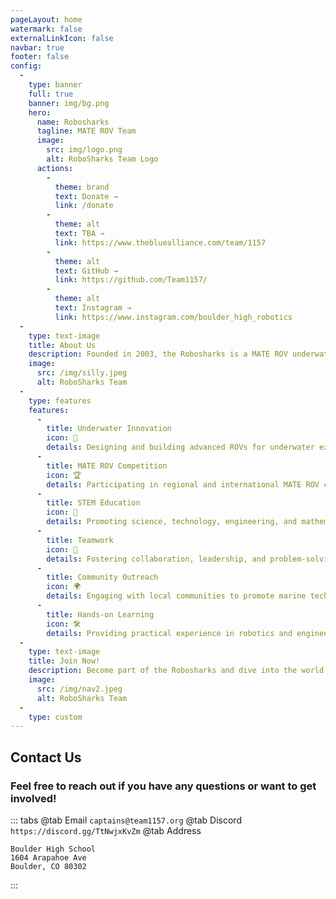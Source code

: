 ```yaml
---
pageLayout: home
watermark: false
externalLinkIcon: false
navbar: true
footer: false
config:
  -
    type: banner
    full: true
    banner: img/bg.png
    hero:
      name: Robo​sharks
      tagline: MATE ROV Team
      image: 
        src: img/logo.png
        alt: RoboSharks Team Logo
      actions:
        -
          theme: brand
          text: Donate →
          link: /donate
        -
          theme: alt
          text: TBA →
          link: https://www.thebluealliance.com/team/1157
        -
          theme: alt
          text: GitHub →
          link: https://github.com/Team1157/
        -
          theme: alt
          text: Instagram →
          link: https://www.instagram.com/boulder_high_robotics
  -
    type: text-image
    title: About Us
    description: Founded in 2003, the Robosharks is a MATE ROV underwater robotics competition team based in Boulder, Colorado. Our team is made up of students from Boulder High School, and we are dedicated to inspiring young people to be science and technology leaders by engaging them in exciting programs that build science, engineering, and technology skills that inspire innovation and foster well-rounded life capabilities..
    image:
      src: /img/silly.jpeg
      alt: RoboSharks Team
  -
    type: features
    features:
      -
        title: Underwater Innovation
        icon: 🦈
        details: Designing and building advanced ROVs for underwater exploration
      -
        title: MATE ROV Competition
        icon: 🏆
        details: Participating in regional and international MATE ROV competitions
      -
        title: STEM Education
        icon: 🔬
        details: Promoting science, technology, engineering, and mathematics
      -
        title: Teamwork
        icon: 🤝
        details: Fostering collaboration, leadership, and problem-solving skills
      -
        title: Community Outreach
        icon: 🌍
        details: Engaging with local communities to promote marine technology
      -
        title: Hands-on Learning
        icon: 🛠️
        details: Providing practical experience in robotics and engineering
  -
    type: text-image
    title: Join Now!
    description: Become part of the Robosharks and dive into the world of underwater robotics. We are open to any and all Boulder High students of any age, and no experience with robotics/computers is needed and you get free snacks! 
    image:
      src: /img/nav2.jpeg
      alt: RoboSharks Team
  -
    type: custom
---
```

<div>


## Contact Us
### Feel free to reach out if you have any questions or want to get involved!

::: tabs
@tab Email
```captains@team1157.org```
@tab Discord
```https://discord.gg/TtNwjxKvZm```
@tab Address
```
Boulder High School
1604 Arapahoe Ave
Boulder, CO 80302
```
:::

</div>
